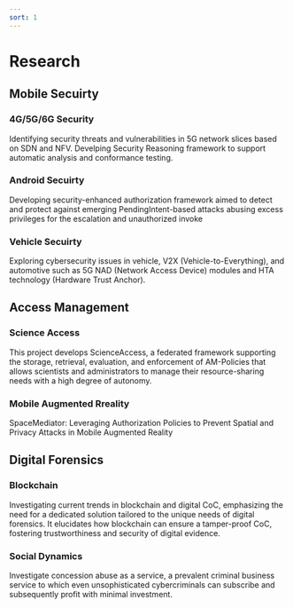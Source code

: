 ```yaml
---
sort: 1
---
```


# Research

## Mobile Secuirty

### 4G/5G/6G Security
Identifying security threats and vulnerabilities in 5G network slices based on SDN and NFV.
Develping Security Reasoning framework to support automatic analysis and conformance testing.

### Android Secuirty
Developing security-enhanced authorization framework aimed to detect and protect against emerging PendingIntent-based attacks abusing excess privileges for the escalation and unauthorized invoke

### Vehicle Secuirty
Exploring cybersecurity issues in vehicle, V2X (Vehicle-to-Everything), and automotive such as 5G NAD (Network Access Device) modules and HTA technology (Hardware Trust Anchor).

## Access Management

### Science Access
This project develops ScienceAccess, a federated framework supporting the storage, retrieval, evaluation, and enforcement of AM-Policies that allows scientists and administrators to manage their resource-sharing needs with a high degree of autonomy.

### Mobile Augmented Rreality
SpaceMediator: Leveraging Authorization Policies to Prevent Spatial and Privacy Attacks in Mobile Augmented Reality

## Digital Forensics

### Blockchain
Investigating current trends in blockchain and digital CoC, emphasizing the need for a dedicated solution tailored to the unique needs of digital forensics. It elucidates how blockchain can ensure a tamper-proof CoC, fostering trustworthiness and security of digital evidence. 

### Social Dynamics
Investigate concession abuse as a service, a prevalent criminal business service to which even unsophisticated cybercriminals can subscribe and subsequently profit with minimal investment.



